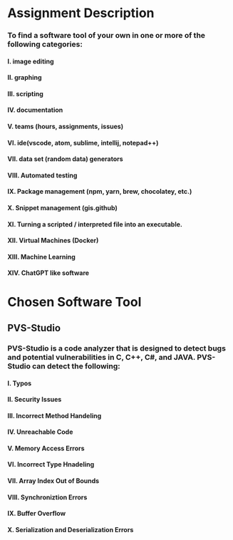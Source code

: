 # Assignment Description 
### To find a software tool of your own in one or more of the following categories:

#### I. image editing
#### II. graphing
#### III. scripting
#### IV. documentation
#### V. teams (hours, assignments, issues)
#### VI. ide(vscode, atom, sublime, intellij, notepad++)
#### VII. data set (random data) generators
#### VIII. Automated testing
#### IX. Package management (npm, yarn, brew, chocolatey, etc.)
#### X. Snippet management (gis.github)
#### XI. Turning a scripted / interpreted file into an executable.
#### XII. Virtual Machines (Docker)
#### XIII. Machine Learning
#### XIV. ChatGPT like software

# Chosen Software Tool
## PVS-Studio
### PVS-Studio is a code analyzer that is designed to detect bugs and potential vulnerabilities in C, C++, C#, and JAVA. PVS-Studio can detect the following:
#### I. Typos
#### II. Security Issues
#### III. Incorrect Method Handeling
#### IV. Unreachable Code
#### V. Memory Access Errors
#### VI. Incorrect Type Hnadeling
#### VII. Array Index Out of Bounds
#### VIII. Synchroniztion Errors
#### IX. Buffer Overflow
#### X. Serialization and Deserialization Errors
 
